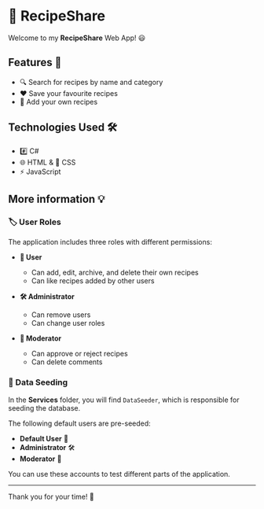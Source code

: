 # :fried_egg: RecipeShare
Welcome to my **RecipeShare** Web App! :smiley:

## Features :rocket:
- 	:mag: Search for recipes by name and category
- 	:hearts: Save your favourite recipes
- :open_book: Add your own recipes

## Technologies Used :hammer_and_wrench:
- #️⃣ C#
- 🌐 HTML & 🎨 CSS
- ⚡ JavaScript

## More information :bulb:
### 🏷️ User Roles
The application includes three roles with different permissions:

- **👤 User**  
  - Can add, edit, archive, and delete their own recipes  
  - Can like recipes added by other users  

- **🛠️ Administrator**  
  - Can remove users  
  - Can change user roles  

- **📝 Moderator**  
  - Can approve or reject recipes  
  - Can delete comments  

### 📂 Data Seeding
In the **Services** folder, you will find `DataSeeder`, which is responsible for seeding the database.  

The following default users are pre-seeded:  
- **Default User** 🧑  
- **Administrator** 🛠️  
- **Moderator** 📝  

You can use these accounts to test different parts of the application.

---
Thank you for your time! 🚀
